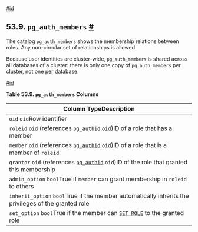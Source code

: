 [#id](#CATALOG-PG-AUTH-MEMBERS)

## 53.9. `pg_auth_members` [#](#CATALOG-PG-AUTH-MEMBERS)



The catalog `pg_auth_members` shows the membership relations between roles. Any non-circular set of relationships is allowed.

Because user identities are cluster-wide, `pg_auth_members` is shared across all databases of a cluster: there is only one copy of `pg_auth_members` per cluster, not one per database.

[#id](#id-1.10.4.11.5)

**Table 53.9. `pg_auth_members` Columns**

| Column TypeDescription                                                                                              |
| ------------------------------------------------------------------------------------------------------------------- |
| `oid` `oid`Row identifier                                                                                           |
| `roleid` `oid` (references [`pg_authid`](catalog-pg-authid).`oid`)ID of a role that has a member               |
| `member` `oid` (references [`pg_authid`](catalog-pg-authid).`oid`)ID of a role that is a member of `roleid`    |
| `grantor` `oid` (references [`pg_authid`](catalog-pg-authid).`oid`)ID of the role that granted this membership |
| `admin_option` `bool`True if `member` can grant membership in `roleid` to others                                    |
| `inherit_option` `bool`True if the member automatically inherits the privileges of the granted role                 |
| `set_option` `bool`True if the member can [`SET ROLE`](sql-set-role) to the granted role                       |